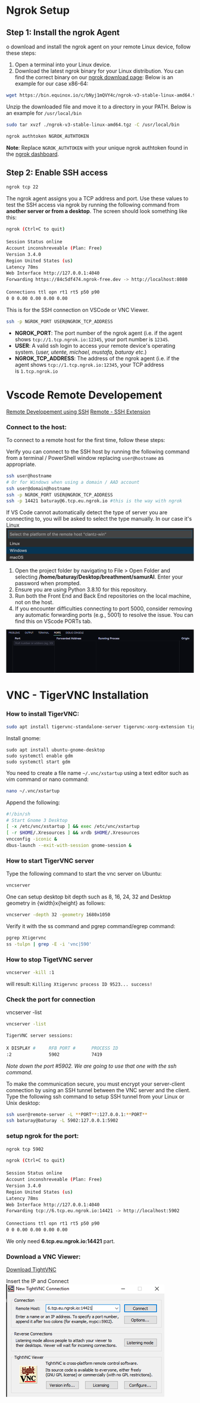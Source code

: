 # Ngrok Setup
## Step 1: Install the ngrok Agent
o download and install the ngrok agent on your remote Linux device, follow these steps:

1. Open a terminal into your Linux device.
2. Download the latest ngrok binary for your Linux distribution. You can find the correct binary on our [ngrok download page](https://ngrok.com/download): Below is an example for our case x86-64:

```sh
wget https://bin.equinox.io/c/bNyj1mQVY4c/ngrok-v3-stable-linux-amd64.tgz
```

Unzip the downloaded file and move it to a directory in your PATH. Below is an example for `/usr/local/bin`

```sh
sudo tar xvzf ./ngrok-v3-stable-linux-amd64.tgz -C /usr/local/bin
```

```sh
ngrok authtoken NGROK_AUTHTOKEN
```

**Note**: Replace `NGROK_AUTHTOKEN` with your unique ngrok authtoken found in the [ngrok dashboard](https://dashboard.ngrok.com/get-started/your-authtoken).

## Step 2: Enable SSH access

```sh
ngrok tcp 22
```

The ngrok agent assigns you a TCP address and port. Use these values to test the SSH access via ngrok by running the following command from **another server or from a desktop**. The screen should look something like this:

```sh
ngrok (Ctrl+C to quit)  
  
Session Status online  
Account inconshreveable (Plan: Free)  
Version 3.4.0  
Region United States (us)  
Latency 78ms  
Web Interface http://127.0.0.1:4040  
Forwarding https://84c5df474.ngrok-free.dev -> http://localhost:8080  
  
Connections ttl opn rt1 rt5 p50 p90  
0 0 0.00 0.00 0.00 0.00
```

This is for the SSH connection on VSCode or VNC Viewer.
```sh
ssh -p NGROK_PORT USER@NGROK_TCP_ADDRESS
```

- **NGROK_PORT**: The port number of the ngrok agent (i.e. if the agent shows `tcp://1.tcp.ngrok.io:12345`, your port number is `12345`.
- **USER**: A valid ssh login to access your remote device's operating system. (*user, utente, michael, mustafa, baturay etc*.)
- **NGROK_TCP_ADDRESS**: The address of the ngrok agent (i.e. if the agent shows `tcp://1.tcp.ngrok.io:12345`, your TCP address is `1.tcp.ngrok.io`


# Vscode Remote Developement

[Remote Developement using SSH](https://code.visualstudio.com/docs/remote/ssh)
[Remote - SSH Extension](https://marketplace.visualstudio.com/items?itemName=ms-vscode-remote.remote-ssh)

### Connect to the host:

To connect to a remote host for the first time, follow these steps:

Verify you can connect to the SSH host by running the following command from a terminal / PowerShell window replacing `user@hostname` as appropriate.
```sh
ssh user@hostname
# Or for Windows when using a domain / AAD account
ssh user@domain@hostname
ssh -p NGROK_PORT USER@NGROK_TCP_ADDRESS
ssh -p 14421 baturay@6.tcp.eu.ngrok.io #this is the way with ngrok

```
If VS Code cannot automatically detect the type of server you are connecting to, you will be asked to select the type manually. In our case it's Linux
![](https://github.com/ateshakan/notes_and_more/blob/main/Pasted%20image%2020231122110427.png)

1. Open the project folder by navigating to File > Open Folder and selecting **/home/baturay/Desktop/breathment/samurAI**. Enter your password when prompted.
2. Ensure you are using Python 3.8.10 for this repository.
3. Run both the Front End and Back End repositories on the local machine, not on the host.
4. If you encounter difficulties connecting to port 5000, consider removing any automatic forwarding ports (e.g., 5001) to resolve the issue. You can find this on VScode PORTs tab.

![Pasted image 20231122111312.png](https://github.com/ateshakan/notes_and_more/blob/main/Pasted%20image%2020231122111312.png)


# VNC - TigerVNC Installation

### How to install TigerVNC:
```sh
sudo apt install tigervnc-standalone-server tigervnc-xorg-extension tigervnc-viewer
```

Install gnome:
```
sudo apt install ubuntu-gnome-desktop  
sudo systemctl enable gdm  
sudo systemctl start gdm
```

You need to create a file name ``~/.vnc/xstartup`` using a text editor such as vim command or nano command:

```sh
nano ~/.vnc/xstartup
```

Append the following:
```sh
#!/bin/sh
# Start Gnome 3 Desktop 
[ -x /etc/vnc/xstartup ] && exec /etc/vnc/xstartup
[ -r $HOME/.Xresources ] && xrdb $HOME/.Xresources
vncconfig -iconic &
dbus-launch --exit-with-session gnome-session &
```
### How to start TigerVNC server
Type the following command to start the vnc server on Ubuntu:  
```sh
vncserver
```

One can setup desktop bit depth such as 8, 16, 24, 32 and Desktop geometry in {width}x{height} as follows:  
```sh
vncserver -depth 32 -geometry 1680x1050  
```

Verify it with the ss command and pgrep command/egrep command:  
```sh
pgrep Xtigervnc  
ss -tulpn | grep -E -i 'vnc|590'
```

### How to stop TigetVNC server

```sh
vncserver -kill :1
```
will result: `Killing Xtigervnc process ID 9523... success!`

### Check the port for connection
vncserver -list

```sh
vncserver -list
```

```sh
TigerVNC server sessions:

X DISPLAY #     RFB PORT #      PROCESS ID
:2              5902            7419
```
*Note down the port #5902. We are going to use that one with the ssh command.*


To make the communication secure, you must encrypt your server-client connection by using an SSH tunnel between the VNC server and the client. Type the following ssh command to setup SSH tunnel from your Linux or Unix desktop:

```sh
ssh user@remote-server -L **PORT**:127.0.0.1:**PORT**  
ssh baturay@baturay -L 5902:127.0.0.1:5902
```

### setup ngrok for the port:
```sh
ngrok tcp 5902
```

```sh
ngrok (Ctrl+C to quit)  
  
Session Status online  
Account inconshreveable (Plan: Free)  
Version 3.4.0  
Region United States (us)  
Latency 78ms  
Web Interface http://127.0.0.1:4040  
Forwarding tcp://6.tcp.eu.ngrok.io:14421 -> http://localhost:5902  
  
Connections ttl opn rt1 rt5 p50 p90  
0 0 0.00 0.00 0.00 0.00
```

We only need **6.tcp.eu.ngrok.io:14421** part.
### Download a VNC Viewer:

[Download TightVNC](https://www.tightvnc.com/download.php)

Insert the IP and Connect
![Pasted image 20231122105355.png](https://github.com/ateshakan/notes_and_more/blob/main/Pasted%20image%2020231122105355.png)

